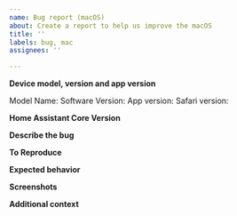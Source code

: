 ```yaml
---
name: Bug report (macOS)
about: Create a report to help us improve the macOS
title: ''
labels: bug, mac
assignees: ''

---
```

<!-- Please READ THIS FIRST
If your issue relates to something not looking right on Home Assistant within the Companion App, please check if the error is present in Safari on macOS too. If the issue is also seen in Safari, please open an issue on the frontend repo (https://github.com/home-assistant/frontend/issues/new?labels=bug&template=BUG_REPORT.md) instead -->

**Device model, version and app version**
<!-- Please include your mac's model and version as listed in 'About This Mac'. Please also give the app version listed in the Home Assistant>About Home Assistant, please include the number in brackets. Safari can be found by launching it in Safari > About Safari. -->

Model Name: 
Software Version: 
App version: 
Safari version:

**Home Assistant Core Version**
<!-- Please give the version number of Home Assistant Core you are running -->

**Describe the bug**

**To Reproduce**

**Expected behavior**

**Screenshots**
<!-- If applicable, add screenshots to help explain your problem. -->

**Additional context**
<!--Add any other context about the problem here.-->
